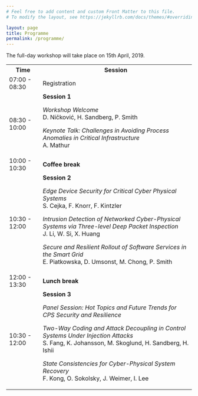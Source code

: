 ```yaml
---
# Feel free to add content and custom Front Matter to this file.
# To modify the layout, see https://jekyllrb.com/docs/themes/#overriding-theme-defaults

layout: page
title: Programme
permalink: /programme/
---
```


The full-day workshop will take place on 15th April, 2019.

<table style="width:100%">
 <tr>
   <th>Time</th>
   <th>Session</th>
 </tr>
 <tr>
   <td>07:00 - 08:30</td>
   <td>Registration</td>
 </tr>
 <tr>
   <td>08:30 - 10:00</td>
   <td>
   <b>Session 1</b>
   <p><em>Workshop Welcome</em><br>
   D. Ničković, H. Sandberg, P. Smith
   </p>
   <p><em>Keynote Talk: Challenges in Avoiding Process Anomalies in Critical Infrastructure</em><br>
   A. Mathur
   </p>
   </td>
 </tr>
 <tr>
   <td>10:00 - 10:30</td>
   <td>
   <b>Coffee break</b>
   </td>
 </tr>
 <tr>
   <td>10:30 - 12:00</td>
   <td>
   <b>Session 2</b>
   <p><em>Edge Device Security for Critical Cyber Physical Systems</em><br>
   S. Cejka, F. Knorr, F. Kintzler
   </p>
   <p><em>Intrusion Detection of Networked Cyber-Physical Systems via Three-level Deep Packet Inspection</em><br>
   J. Li, W. Si, X. Huang
   </p>
   <p><em>Secure and Resilient Rollout of Software Services in the Smart Grid</em><br>
   E. Piatkowska, D. Umsonst, M. Chong, P. Smith
   </p>
   </td>
 </tr>
 <tr>
   <td>12:00 - 13:30</td>
   <td>
   <b>Lunch break</b>
   </td>
 </tr>
 <tr>
   <td>10:30 - 12:00</td>
   <td>
   <b>Session 3</b>
   <p><em>Panel Session: Hot Topics and Future Trends for CPS Security and Resilience</em>
   </p>
   <p><em>Two-Way Coding and Attack Decoupling in Control Systems Under Injection Attacks</em><br>
   S. Fang, K. Johansson, M. Skoglund, H. Sandberg, H. Ishii
   </p>
   <p><em>State Consistencies for Cyber-Physical System Recovery</em><br>
   F. Kong, O. Sokolsky, J. Weimer, I. Lee
   </p>
   </td>
 </tr>
</table>
